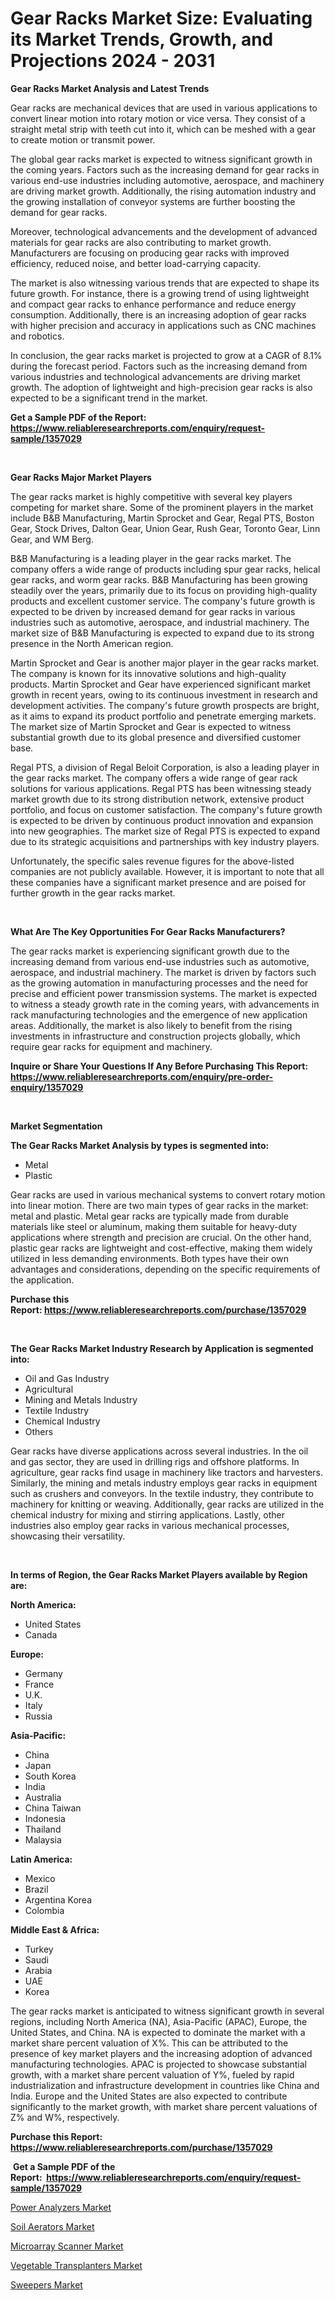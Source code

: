 <p><h1>Gear Racks Market Size: Evaluating its Market Trends, Growth, and Projections 2024 - 2031</h1></p><p><strong>Gear Racks Market Analysis and Latest Trends</strong></p>
<p><p>Gear racks are mechanical devices that are used in various applications to convert linear motion into rotary motion or vice versa. They consist of a straight metal strip with teeth cut into it, which can be meshed with a gear to create motion or transmit power. </p><p>The global gear racks market is expected to witness significant growth in the coming years. Factors such as the increasing demand for gear racks in various end-use industries including automotive, aerospace, and machinery are driving market growth. Additionally, the rising automation industry and the growing installation of conveyor systems are further boosting the demand for gear racks.</p><p>Moreover, technological advancements and the development of advanced materials for gear racks are also contributing to market growth. Manufacturers are focusing on producing gear racks with improved efficiency, reduced noise, and better load-carrying capacity.</p><p>The market is also witnessing various trends that are expected to shape its future growth. For instance, there is a growing trend of using lightweight and compact gear racks to enhance performance and reduce energy consumption. Additionally, there is an increasing adoption of gear racks with higher precision and accuracy in applications such as CNC machines and robotics.</p><p>In conclusion, the gear racks market is projected to grow at a CAGR of 8.1% during the forecast period. Factors such as the increasing demand from various industries and technological advancements are driving market growth. The adoption of lightweight and high-precision gear racks is also expected to be a significant trend in the market.</p></p>
<p><strong>Get a Sample PDF of the Report:&nbsp; <a href="https://www.reliableresearchreports.com/enquiry/request-sample/1357029">https://www.reliableresearchreports.com/enquiry/request-sample/1357029</a></strong></p>
<p>&nbsp;</p>
<p><strong>Gear Racks Major Market Players</strong></p>
<p><p>The gear racks market is highly competitive with several key players competing for market share. Some of the prominent players in the market include B&B Manufacturing, Martin Sprocket and Gear, Regal PTS, Boston Gear, Stock Drives, Dalton Gear, Union Gear, Rush Gear, Toronto Gear, Linn Gear, and WM Berg.</p><p>B&B Manufacturing is a leading player in the gear racks market. The company offers a wide range of products including spur gear racks, helical gear racks, and worm gear racks. B&B Manufacturing has been growing steadily over the years, primarily due to its focus on providing high-quality products and excellent customer service. The company's future growth is expected to be driven by increased demand for gear racks in various industries such as automotive, aerospace, and industrial machinery. The market size of B&B Manufacturing is expected to expand due to its strong presence in the North American region.</p><p>Martin Sprocket and Gear is another major player in the gear racks market. The company is known for its innovative solutions and high-quality products. Martin Sprocket and Gear have experienced significant market growth in recent years, owing to its continuous investment in research and development activities. The company's future growth prospects are bright, as it aims to expand its product portfolio and penetrate emerging markets. The market size of Martin Sprocket and Gear is expected to witness substantial growth due to its global presence and diversified customer base.</p><p>Regal PTS, a division of Regal Beloit Corporation, is also a leading player in the gear racks market. The company offers a wide range of gear rack solutions for various applications. Regal PTS has been witnessing steady market growth due to its strong distribution network, extensive product portfolio, and focus on customer satisfaction. The company's future growth is expected to be driven by continuous product innovation and expansion into new geographies. The market size of Regal PTS is expected to expand due to its strategic acquisitions and partnerships with key industry players.</p><p>Unfortunately, the specific sales revenue figures for the above-listed companies are not publicly available. However, it is important to note that all these companies have a significant market presence and are poised for further growth in the gear racks market.</p></p>
<p>&nbsp;</p>
<p><strong>What Are The Key Opportunities For Gear Racks Manufacturers?</strong></p>
<p><p>The gear racks market is experiencing significant growth due to the increasing demand from various end-use industries such as automotive, aerospace, and industrial machinery. The market is driven by factors such as the growing automation in manufacturing processes and the need for precise and efficient power transmission systems. The market is expected to witness a steady growth rate in the coming years, with advancements in rack manufacturing technologies and the emergence of new application areas. Additionally, the market is also likely to benefit from the rising investments in infrastructure and construction projects globally, which require gear racks for equipment and machinery.</p></p>
<p><strong>Inquire or Share Your Questions If Any Before Purchasing This Report: <a href="https://www.reliableresearchreports.com/enquiry/pre-order-enquiry/1357029">https://www.reliableresearchreports.com/enquiry/pre-order-enquiry/1357029</a></strong></p>
<p>&nbsp;</p>
<p><strong>Market Segmentation</strong></p>
<p><strong>The Gear Racks Market Analysis by types is segmented into:</strong></p>
<p><ul><li>Metal</li><li>Plastic</li></ul></p>
<p><p>Gear racks are used in various mechanical systems to convert rotary motion into linear motion. There are two main types of gear racks in the market: metal and plastic. Metal gear racks are typically made from durable materials like steel or aluminum, making them suitable for heavy-duty applications where strength and precision are crucial. On the other hand, plastic gear racks are lightweight and cost-effective, making them widely utilized in less demanding environments. Both types have their own advantages and considerations, depending on the specific requirements of the application.</p></p>
<p><strong>Purchase this Report:&nbsp;<a href="https://www.reliableresearchreports.com/purchase/1357029">https://www.reliableresearchreports.com/purchase/1357029</a></strong></p>
<p>&nbsp;</p>
<p><strong>The Gear Racks Market Industry Research by Application is segmented into:</strong></p>
<p><ul><li>Oil and Gas Industry</li><li>Agricultural</li><li>Mining and Metals Industry</li><li>Textile Industry</li><li>Chemical Industry</li><li>Others</li></ul></p>
<p><p>Gear racks have diverse applications across several industries. In the oil and gas sector, they are used in drilling rigs and offshore platforms. In agriculture, gear racks find usage in machinery like tractors and harvesters. Similarly, the mining and metals industry employs gear racks in equipment such as crushers and conveyors. In the textile industry, they contribute to machinery for knitting or weaving. Additionally, gear racks are utilized in the chemical industry for mixing and stirring applications. Lastly, other industries also employ gear racks in various mechanical processes, showcasing their versatility.</p></p>
<p>&nbsp;</p>
<p><strong>In terms of Region, the Gear Racks Market Players available by Region are:</strong></p>
<p>
    <p> <strong> North America: </strong>
        <ul>
            <li>United States</li>
            <li>Canada</li>
        </ul>
        </p> 
    <p> <strong> Europe: </strong>
        <ul>
            <li>Germany</li>
            <li>France</li>
            <li>U.K.</li>
            <li>Italy</li>
            <li>Russia</li>
        </ul>
        </p> 
    <p> <strong> Asia-Pacific: </strong>
        <ul>
            <li>China</li>
            <li>Japan</li>
            <li>South Korea</li>
            <li>India</li>
            <li>Australia</li>
            <li>China Taiwan</li>
            <li>Indonesia</li>
            <li>Thailand</li>
            <li>Malaysia</li>
        </ul>
        </p> 
    <p> <strong> Latin America: </strong>
        <ul>
            <li>Mexico</li>
            <li>Brazil</li>
            <li>Argentina Korea</li>
            <li>Colombia</li>
        </ul>
        </p> 
    <p> <strong> Middle East & Africa: </strong>
        <ul>
            <li>Turkey</li>
            <li>Saudi</li>
            <li>Arabia</li>
            <li>UAE</li>
            <li>Korea</li>
        </ul>
    </p>
    </p>
<p><p>The gear racks market is anticipated to witness significant growth in several regions, including North America (NA), Asia-Pacific (APAC), Europe, the United States, and China. NA is expected to dominate the market with a market share percent valuation of X%. This can be attributed to the presence of key market players and the increasing adoption of advanced manufacturing technologies. APAC is projected to showcase substantial growth, with a market share percent valuation of Y%, fueled by rapid industrialization and infrastructure development in countries like China and India. Europe and the United States are also expected to contribute significantly to the market growth, with market share percent valuations of Z% and W%, respectively.</p></p>
<p><strong>Purchase this Report: <a href="https://www.reliableresearchreports.com/purchase/1357029">https://www.reliableresearchreports.com/purchase/1357029</a></strong></p>
<p>&nbsp;<strong>Get a Sample PDF of the Report:&nbsp;&nbsp;<a href="https://www.reliableresearchreports.com/enquiry/request-sample/1357029">https://www.reliableresearchreports.com/enquiry/request-sample/1357029</a></strong></p>
<p><strong></strong></p>
<p><p><a href="https://github.com/beatblasta/Market-Research-Report-List-1/blob/main/power-analyzers-market.md">Power Analyzers Market</a></p><p><a href="https://github.com/jsmusil/Market-Research-Report-List-1/blob/main/soil-aerators-market.md">Soil Aerators Market</a></p><p><a href="https://github.com/johnbach50/Market-Research-Report-List-1/blob/main/microarray-scanner-market.md">Microarray Scanner Market</a></p><p><a href="https://github.com/jhcraigie/Market-Research-Report-List-1/blob/main/vegetable-transplanters-market.md">Vegetable Transplanters Market</a></p><p><a href="https://github.com/bobicer/Market-Research-Report-List-1/blob/main/sweepers-market.md">Sweepers Market</a></p></p>